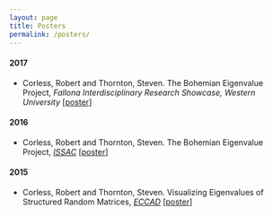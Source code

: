 ```yaml
---
layout: page
title: Posters
permalink: /posters/
---
```


#### 2017
- Corless, Robert and Thornton, Steven. The Bohemian Eigenvalue Project, <i>Fallona Interdisciplinary Research Showcase, Western University</i> [<a href="{{ site.baseurl }}/assets/images/posters/The_Bohemian_Eigenvalue_Project-FIRS_2017.pdf" target="_blank">poster</a>]

#### 2016
- Corless, Robert and Thornton, Steven. The Bohemian Eigenvalue Project, <i><a href="http://www.issac-conference.org/2016/" target="_blank">ISSAC</a></i> [<a href="{{ site.baseurl }}/assets/images/posters/The_Bohemian_Eigenvalue_Project-ISSAC_2016.pdf" target="_blank">poster</a>]

#### 2015
- Corless, Robert and Thornton, Steven. Visualizing Eigenvalues of Structured Random Matrices, <i><a href="https://www.fields.utoronto.ca/programs/scientific/15-16/ECCAD/" target="_blank">ECCAD</a></i> [<a href="{{ site.baseurl }}/assets/images/posters/Visualizing_Eigenvalues_of_Structured_Random_Matrices-ECCAD_2015.pdf" target="_blank">poster</a>]
